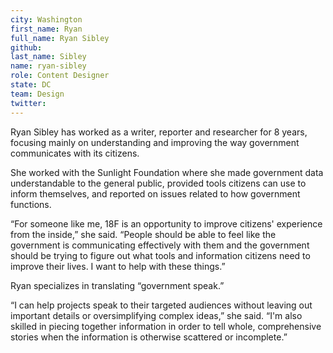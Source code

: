 ```yaml
---
city: Washington
first_name: Ryan
full_name: Ryan Sibley
github:
last_name: Sibley
name: ryan-sibley
role: Content Designer
state: DC
team: Design
twitter:
---
```

Ryan Sibley has worked as a writer, reporter and researcher for 8 years, focusing mainly on understanding and improving the way government communicates with its citizens.

She worked with the Sunlight Foundation where she made government data understandable to the general public, provided tools citizens can use to inform themselves, and reported on issues related to how government functions.

“For someone like me, 18F is an opportunity to improve citizens' experience from the inside,” she said. “People should be able to feel like the government is communicating effectively with them and the government should be trying to figure out what tools and information citizens need to improve their lives. I want to help with these things.”

Ryan specializes in translating “government speak.”

“I can help projects speak to their targeted audiences without leaving out important details or oversimplifying complex ideas,” she said. “I'm also skilled in piecing together information in order to tell whole, comprehensive stories when the information is otherwise scattered or incomplete.”
